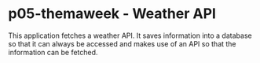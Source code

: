 # p05-themaweek - Weather API

This application fetches a weather API.
It saves information into a database so that it can always be accessed and makes use of an API so that the information can be fetched.
